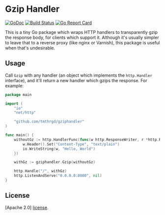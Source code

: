 Gzip Handler
============

[![GoDoc](https://godoc.org/github.com/tmthrgd/gziphandler?status.svg)](https://godoc.org/github.com/tmthrgd/gziphandler)
[![Build Status](https://travis-ci.org/tmthrgd/gziphandler.svg?branch=master)](https://travis-ci.org/tmthrgd/gziphandler)
[![Go Report Card](https://goreportcard.com/badge/github.com/tmthrgd/gziphandler)](https://goreportcard.com/report/github.com/tmthrgd/gziphandler)

This is a tiny Go package which wraps HTTP handlers to transparently gzip the
response body, for clients which support it. Although it's usually simpler to
leave that to a reverse proxy (like nginx or Varnish), this package is useful
when that's undesirable.

## Usage

Call `Gzip` with any handler (an object which implements the `http.Handler`
interface), and it'll return a new handler which gzips the response. For
example:

```go
package main

import (
	"io"
	"net/http"

	"github.com/tmthrgd/gziphandler"
)

func main() {
	withoutGz := http.HandlerFunc(func(w http.ResponseWriter, r *http.Request) {
		w.Header().Set("Content-Type", "text/plain")
		io.WriteString(w, "Hello, World")
	})

	withGz := gziphandler.Gzip(withoutGz)

	http.Handle("/", withGz)
	http.ListenAndServe("0.0.0.0:8000", nil)
}
```

## License

[Apache 2.0] [license].

[docs]:     https://godoc.org/github.com/tmthrgd/gziphandler
[license]:  https://github.com/tmthrgd/gziphandler/blob/master/LICENSE.md
